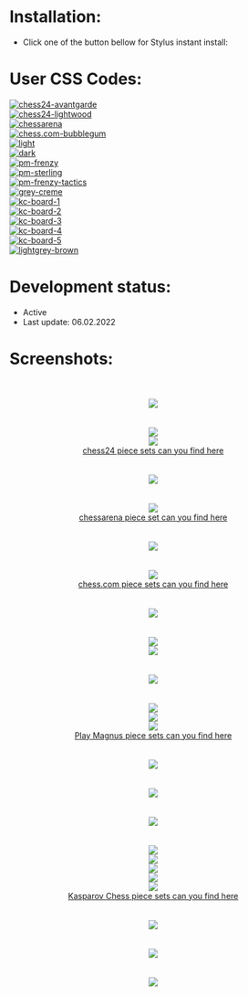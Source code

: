 # Installation:
 - Click one of the button bellow for Stylus instant install:

# User CSS Codes:
[![chess24-avantgarde](https://img.shields.io/badge/Instant%20install%20-%20chess24--avantgarde-CBE5E4.svg?style=popout&logoColor=000000&labelColor=B58863&logo=lichess)](https://raw.githubusercontent.com/MyCodeIsntWorking/Lichess.org/main/Stylus/Boards/sources/chess24-avantgarde.user.css)<br>
[![chess24-lightwood](https://img.shields.io/badge/Instant%20install%20-%20chess24--lightwood-DDD6C5.svg?style=popout&logoColor=000000&labelColor=B58863&logo=lichess)](https://raw.githubusercontent.com/MyCodeIsntWorking/Lichess.org/main/Stylus/Boards/sources/chess24-lightwood.user.css)<br>
[![chessarena](https://img.shields.io/badge/Instant%20install%20-%20chessarena-FF9E57.svg?style=popout&logoColor=000000&labelColor=B58863&logo=lichess)](https://raw.githubusercontent.com/MyCodeIsntWorking/Lichess.org/main/Stylus/Boards/sources/chessarena.user.css)<br>
[![chess.com-bubblegum](https://img.shields.io/badge/Instant%20install%20-%20chess.com--bubblegum-FCD8DD.svg?style=popout&logoColor=000000&labelColor=B58863&logo=lichess)](https://raw.githubusercontent.com/MyCodeIsntWorking/Lichess.org/main/Stylus/Boards/sources/cc-bubblegum.user.css)<br>
[![light](https://img.shields.io/badge/Instant%20install%20-%20light-EDEBE9.svg?style=popout&logoColor=000000&labelColor=B58863&logo=lichess)](https://raw.githubusercontent.com/MyCodeIsntWorking/Lichess.org/main/Stylus/Boards/sources/light.user.css)<br>
[![dark](https://img.shields.io/badge/Instant%20install%20-%20dark-54524E.svg?style=popout&logoColor=000000&labelColor=B58863&logo=lichess)](https://raw.githubusercontent.com/MyCodeIsntWorking/Lichess.org/main/Stylus/Boards/sources/dark.user.css)<br>
[![pm-frenzy](https://img.shields.io/badge/Instant%20install%20-%20play--magnus%20--%20frenzy-54C688.svg?style=popout&logoColor=000000&labelColor=B58863&logo=lichess)](https://raw.githubusercontent.com/MyCodeIsntWorking/Lichess.org/main/Stylus/Boards/sources/pm-frenzy.user.css)<br>
[![pm-sterling](https://img.shields.io/badge/Instant%20install%20-%20play--magnus%20--%20sterling-888888.svg?style=popout&logoColor=000000&labelColor=B58863&logo=lichess)](https://raw.githubusercontent.com/MyCodeIsntWorking/Lichess.org/main/Stylus/Boards/sources/pm-sterling.user.css)<br>
[![pm-frenzy-tactics](https://img.shields.io/badge/Instant%20install%20-%20play--magnus%20--%20frenzy--tactics-866CB3.svg?style=popout&logoColor=000000&labelColor=B58863&logo=lichess)](https://raw.githubusercontent.com/MyCodeIsntWorking/Lichess.org/main/Stylus/Boards/sources/pm-frenzy-tactics.user.css)<br>
[![grey-creme](https://img.shields.io/badge/Instant%20install%20-%20grey--creme-E7E3D1.svg?style=popout&logoColor=000000&labelColor=B58863&logo=lichess)](https://raw.githubusercontent.com/MyCodeIsntWorking/Lichess.org/main/Stylus/Boards/sources/grey-creme.user.css)<br>
[![kc-board-1](https://img.shields.io/badge/Instant%20install%20-%20kasparov--chess%20--%20Board%201-3F5B6A.svg?style=popout&logoColor=000000&labelColor=B58863&logo=lichess)](https://raw.githubusercontent.com/MyCodeIsntWorking/Lichess.org/main/Stylus/Boards/sources/kc-board-1.user.css)<br>
[![kc-board-2](https://img.shields.io/badge/Instant%20install%20-%20kasparov--chess%20--%20Board%202-9FB4C1.svg?style=popout&logoColor=000000&labelColor=B58863&logo=lichess)](https://raw.githubusercontent.com/MyCodeIsntWorking/Lichess.org/main/Stylus/Boards/sources/kc-board-2.user.css)<br>
[![kc-board-3](https://img.shields.io/badge/Instant%20install%20-%20kasparov--chess%20--%20Board%203-DDAF78.svg?style=popout&logoColor=000000&labelColor=B58863&logo=lichess)](https://raw.githubusercontent.com/MyCodeIsntWorking/Lichess.org/main/Stylus/Boards/sources/kc-board-3.user.css)<br>
[![kc-board-4](https://img.shields.io/badge/Instant%20install%20-%20kasparov--chess%20--%20Board%204-694F34.svg?style=popout&logoColor=000000&labelColor=B58863&logo=lichess)](https://raw.githubusercontent.com/MyCodeIsntWorking/Lichess.org/main/Stylus/Boards/sources/kc-board-4.user.css)<br>
[![kc-board-5](https://img.shields.io/badge/Instant%20install%20-%20kasparov--chess%20--%20Board%205-6E845B.svg?style=popout&logoColor=000000&labelColor=B58863&logo=lichess)](https://raw.githubusercontent.com/MyCodeIsntWorking/Lichess.org/main/Stylus/Boards/sources/kc-board-5.user.css)<br>
[![lightgrey-brown](https://img.shields.io/badge/Instant%20install%20-%20lightgrey--brown-7D6451.svg?style=popout&logoColor=000000&labelColor=B58863&logo=lichess)](https://raw.githubusercontent.com/MyCodeIsntWorking/Lichess.org/main/Stylus/Boards/sources/lightgrey-brown.user.css)<br>

# Development status:
 - Active
 - Last update: 06.02.2022

# Screenshots:
<p align="center">
 <br><br>
<image src="https://raw.githubusercontent.com/MyCodeIsntWorking/Lichess.org/main/Stylus/Boards/sources/screenshots/seperator.png"><br><br><br>
<image src="https://raw.githubusercontent.com/MyCodeIsntWorking/Lichess.org/main/Stylus/Boards/sources/screenshots/chess24-avantgarde.png"><br>
<image src="https://raw.githubusercontent.com/MyCodeIsntWorking/Lichess.org/main/Stylus/Boards/sources/screenshots/chess24-lightwood.png"><br>
<a href="https://github.com/MyCodeIsntWorking/Lichess.org/tree/main/Stylus/Pieces">chess24 piece sets can you find here</a><br><br><br>
<image src="https://raw.githubusercontent.com/MyCodeIsntWorking/Lichess.org/main/Stylus/Boards/sources/screenshots/seperator.png"><br><br><br>
<image src="https://raw.githubusercontent.com/MyCodeIsntWorking/Lichess.org/main/Stylus/Boards/sources/screenshots/chessarena.png"><br>
<a href="https://github.com/MyCodeIsntWorking/Lichess.org/tree/main/Stylus/Pieces">chessarena piece set can you find here</a><br><br><br>
<image src="https://raw.githubusercontent.com/MyCodeIsntWorking/Lichess.org/main/Stylus/Boards/sources/screenshots/seperator.png"><br><br><br>
<image src="https://raw.githubusercontent.com/MyCodeIsntWorking/Lichess.org/main/Stylus/Boards/sources/screenshots/cc-bubblegum.png"><br>
<a href="https://github.com/MyCodeIsntWorking/Lichess.org/tree/main/Stylus/Pieces">chess.com piece sets can you find here</a><br><br><br>
<image src="https://raw.githubusercontent.com/MyCodeIsntWorking/Lichess.org/main/Stylus/Boards/sources/screenshots/seperator.png"><br><br><br>
<image src="https://raw.githubusercontent.com/MyCodeIsntWorking/Lichess.org/main/Stylus/Boards/sources/screenshots/light.png"><br>
<image src="https://raw.githubusercontent.com/MyCodeIsntWorking/Lichess.org/main/Stylus/Boards/sources/screenshots/dark.png"><br><br><br>
<image src="https://raw.githubusercontent.com/MyCodeIsntWorking/Lichess.org/main/Stylus/Boards/sources/screenshots/seperator.png"><br><br><br>
<image src="https://raw.githubusercontent.com/MyCodeIsntWorking/Lichess.org/main/Stylus/Boards/sources/screenshots/pm-frenzy.png"><br>
<image src="https://raw.githubusercontent.com/MyCodeIsntWorking/Lichess.org/main/Stylus/Boards/sources/screenshots/pm-sterling.png"><br>
<image src="https://raw.githubusercontent.com/MyCodeIsntWorking/Lichess.org/main/Stylus/Boards/sources/screenshots/pm-frenzy-tactics.png"><br>
<a href="https://github.com/MyCodeIsntWorking/Lichess.org/tree/main/Stylus/Pieces">Play Magnus piece sets can you find here</a><br><br><br>
<image src="https://raw.githubusercontent.com/MyCodeIsntWorking/Lichess.org/main/Stylus/Boards/sources/screenshots/seperator.png"><br><br><br>
<image src="https://raw.githubusercontent.com/MyCodeIsntWorking/Lichess.org/main/Stylus/Boards/sources/screenshots/grey-creme.png"><br><br><br>
<image src="https://raw.githubusercontent.com/MyCodeIsntWorking/Lichess.org/main/Stylus/Boards/sources/screenshots/seperator.png"><br><br><br>
<image src="https://raw.githubusercontent.com/MyCodeIsntWorking/Lichess.org/main/Stylus/Boards/sources/screenshots/kc-board-1.png"><br>
<image src="https://raw.githubusercontent.com/MyCodeIsntWorking/Lichess.org/main/Stylus/Boards/sources/screenshots/kc-board-2.png"><br>
<image src="https://raw.githubusercontent.com/MyCodeIsntWorking/Lichess.org/main/Stylus/Boards/sources/screenshots/kc-board-3.png"><br>
<image src="https://raw.githubusercontent.com/MyCodeIsntWorking/Lichess.org/main/Stylus/Boards/sources/screenshots/kc-board-4.png"><br>
<image src="https://raw.githubusercontent.com/MyCodeIsntWorking/Lichess.org/main/Stylus/Boards/sources/screenshots/kc-board-5.png"><br>
<a href="https://github.com/MyCodeIsntWorking/Lichess.org/tree/main/Stylus/Pieces">Kasparov Chess piece sets can you find here</a><br><br><br>
<image src="https://raw.githubusercontent.com/MyCodeIsntWorking/Lichess.org/main/Stylus/Boards/sources/screenshots/seperator.png"><br><br><br>
<image src="https://raw.githubusercontent.com/MyCodeIsntWorking/Lichess.org/main/Stylus/Boards/sources/screenshots/lightgrey-brown.png"><br><br><br>
<image src="https://raw.githubusercontent.com/MyCodeIsntWorking/Lichess.org/main/Stylus/Boards/sources/screenshots/seperator.png"><br><br><br>
</p>
